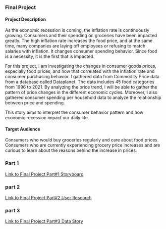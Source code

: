 ### Final Project

#### Project Description

As the economic recession is coming, the inflation rate is continuously growing. Consumers and their spending on groceries have been impacted greatly. The high inflation rate increases the food price, and at the same time, many companies are laying off employees or refusing to match salaries with inflation. It changes consumer spending behavior. Since food is a necessity, it is the first that is impacted. 

For this project, I am investigating the changes in consumer goods prices, especially food prices; and how that correlated with the inflation rate and consumer purchasing behavior. I gathered data from Commodity Price data from a database called Dataplanet. The data includes 45 food categories from 1996 to 2021. By analyzing the price trend, I will be able to gather the pattern of price changes in the different economic cycles. Moreover, I also gathered consumer spending per household data to analyze the relationship between price and spending. 

This story aims to interpret the consumer behavior pattern and how economic recession impact our daily life. 

#### Target Audience
Consumers who would buy groceries regularly and care about food prices. Consumers who are currently experiencing grocery price increases and are curious to learn about the reasons behind the increase in prices.

### Part 1 

[Link to Final Project Part#1 Storyboard](/Final_Anita_Part1.md)

### part 2 

[Link to Final Project Part#2 User Research](/final_project_Part2.md)

### part 3
[Link to Final Project Part#3 Data Story](/Final_Anita_Part3.md)
